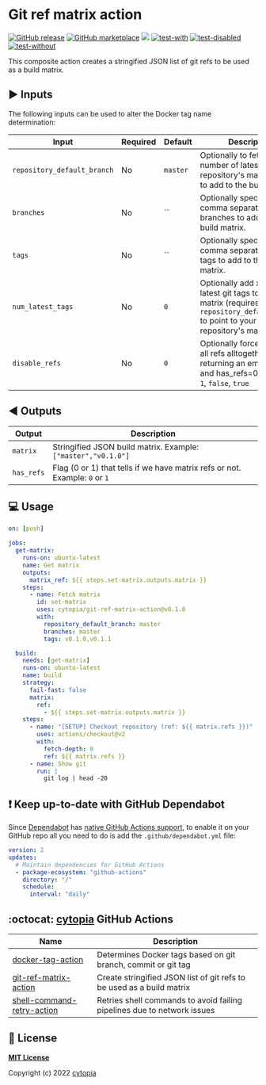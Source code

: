 # Git ref matrix action

[![GitHub release](https://img.shields.io/github/release/cytopia/git-ref-matrix-action.svg?logo=github)](https://github.com/cytopia/git-ref-matrix-action/releases/latest)
[![GitHub marketplace](https://img.shields.io/badge/marketplace-git--ref--matrix--action-blue?logo=github)](https://github.com/marketplace/actions/git-ref-matrix-action)
[![](https://img.shields.io/badge/github-cytopia%2Fgit--ref--matrix--action-red.svg?logo=github)](https://github.com/cytopia/git-ref-matrix-action "github.com/cytopia/git-ref-matrix-action")
[![test-with](https://github.com/cytopia/git-ref-matrix-action/actions/workflows/test-with-refs.yml/badge.svg)](https://github.com/cytopia/git-ref-matrix-action/actions/workflows/test-with-refs.yml)
[![test-disabled](https://github.com/cytopia/git-ref-matrix-action/actions/workflows/test-disabled.yml/badge.svg)](https://github.com/cytopia/git-ref-matrix-action/actions/workflows/test-disabled.yml)
[![test-without](https://github.com/cytopia/git-ref-matrix-action/actions/workflows/test-without-refs.yml/badge.svg)](https://github.com/cytopia/git-ref-matrix-action/actions/workflows/test-without-refs.yml)

This composite action creates a stringified JSON list of git refs to be used as a build matrix.


## :arrow_forward: Inputs

The following inputs can be used to alter the Docker tag name determination:

| Input                          | Required | Default  | Description                                                                                           |
|--------------------------------|----------|----------|-------------------------------------------------------------------------------------------------------|
| `repository_default_branch`    | No       | `master` | Optionally to fetch x number of latest tags from repository's main branch to add to the build matrix. |
| `branches`                     | No       | ``       | Optionally specify a comma separated list of branches to add to the build matrix.                     |
| `tags`                         | No       | ``       | Optionally specify a comma separated list of tags to add to the build matrix.                         |
| `num_latest_tags`              | No       | `0`      | Optionally add x number of latest git tags to the build matrix (requires `repository_default_branch` to point to your repository's main branch. |
| `disable_refs`                 | No       | `0`      | Optionally force to disable all refs alltogether by returning an empty matrix and has_refs=0. Values: `0`, `1`, `false`, `true` |


## :arrow_backward: Outputs

| Output       | Description                                                                 |
|--------------|-----------------------------------------------------------------------------|
| `matrix`     | Stringified JSON build matrix. Example: `["master","v0.1.0"]`               |
| `has_refs`   | Flag (0 or 1) that tells if we have matrix refs or not. Example: `0` or `1` |


## :computer: Usage


```yaml
on: [push]

jobs:
  get-matrix:
    runs-on: ubuntu-latest
    name: Get matrix
    outputs:
      matrix_ref: ${{ steps.set-matrix.outputs.matrix }}
    steps:
      - name: Fetch matrix
        id: set-matrix
        uses: cytopia/git-ref-matrix-action@v0.1.0
        with:
          repository_default_branch: master
          branches: master
          tags: v0.1.0,v0.1.1

  build:
    needs: [get-matrix]
    runs-on: ubuntu-latest
    name: build
    strategy:
      fail-fast: false
      matrix:
        ref:
          - ${{ steps.set-matrix.outputs.matrix }}
    steps:
      - name: "[SETUP] Checkout repository (ref: ${{ matrix.refs }})"
        uses: actions/checkout@v2
        with:
          fetch-depth: 0
          ref: ${{ matrix.refs }}
      - name: Show git
        run: |
          git log | head -20
```


## :exclamation: Keep up-to-date with GitHub Dependabot

Since [Dependabot](https://docs.github.com/en/github/administering-a-repository/keeping-your-actions-up-to-date-with-github-dependabot) has [native GitHub Actions support](https://docs.github.com/en/github/administering-a-repository/configuration-options-for-dependency-updates#package-ecosystem), to enable it on your GitHub repo all you need to do is add the `.github/dependabot.yml` file:

```yml
version: 2
updates:
  # Maintain dependencies for GitHub Actions
  - package-ecosystem: "github-actions"
    directory: "/"
    schedule:
      interval: "daily"
```


## :octocat: [cytopia](https://github.com/cytopia) GitHub Actions

| Name                         | Description |
|------------------------------|-------------|
| [docker-tag-action]          | Determines Docker tags based on git branch, commit or git tag |
| [git-ref-matrix-action]      | Create stringified JSON list of git refs to be used as a build matrix |
| [shell-command-retry-action] | Retries shell commands to avoid failing pipelines due to network issues |

[docker-tag-action]: https://github.com/cytopia/docker-tag-action
[git-ref-matrix-action]: https://github.com/cytopia/git-ref-matrix-action
[shell-command-retry-action]: https://github.com/cytopia/shell-command-retry-action


## :page_facing_up: License

**[MIT License](LICENSE)**

Copyright (c) 2022 [cytopia](https://github.com/cytopia)
